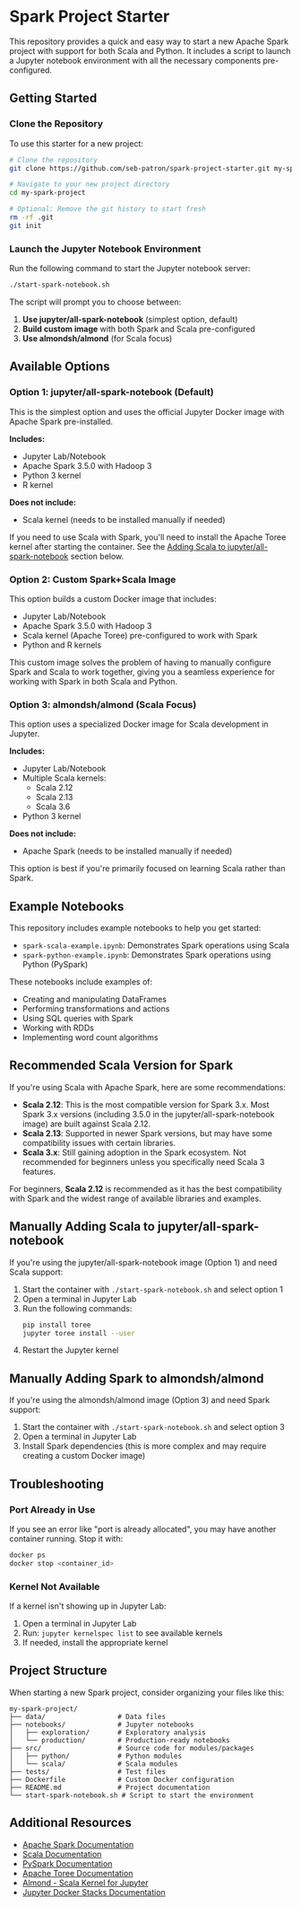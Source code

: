 # Spark Project Starter

This repository provides a quick and easy way to start a new Apache Spark project with support for both Scala and Python. It includes a script to launch a Jupyter notebook environment with all the necessary components pre-configured.

## Getting Started

### Clone the Repository

To use this starter for a new project:

```bash
# Clone the repository
git clone https://github.com/seb-patron/spark-project-starter.git my-spark-project

# Navigate to your new project directory
cd my-spark-project

# Optional: Remove the git history to start fresh
rm -rf .git
git init
```

### Launch the Jupyter Notebook Environment

Run the following command to start the Jupyter notebook server:

```bash
./start-spark-notebook.sh
```

The script will prompt you to choose between:

1. **Use jupyter/all-spark-notebook** (simplest option, default)
2. **Build custom image** with both Spark and Scala pre-configured
3. **Use almondsh/almond** (for Scala focus)

## Available Options

### Option 1: jupyter/all-spark-notebook (Default)

This is the simplest option and uses the official Jupyter Docker image with Apache Spark pre-installed.

**Includes:**
- Jupyter Lab/Notebook
- Apache Spark 3.5.0 with Hadoop 3
- Python 3 kernel
- R kernel

**Does not include:**
- Scala kernel (needs to be installed manually if needed)

If you need to use Scala with Spark, you'll need to install the Apache Toree kernel after starting the container. See the [Adding Scala to jupyter/all-spark-notebook](#manually-adding-scala-to-jupyterall-spark-notebook) section below.

### Option 2: Custom Spark+Scala Image

This option builds a custom Docker image that includes:

- Jupyter Lab/Notebook
- Apache Spark 3.5.0 with Hadoop 3
- Scala kernel (Apache Toree) pre-configured to work with Spark
- Python and R kernels

This custom image solves the problem of having to manually configure Spark and Scala to work together, giving you a seamless experience for working with Spark in both Scala and Python.

### Option 3: almondsh/almond (Scala Focus)

This option uses a specialized Docker image for Scala development in Jupyter.

**Includes:**
- Jupyter Lab/Notebook
- Multiple Scala kernels:
  - Scala 2.12
  - Scala 2.13
  - Scala 3.6
- Python 3 kernel

**Does not include:**
- Apache Spark (needs to be installed manually if needed)

This option is best if you're primarily focused on learning Scala rather than Spark.

## Example Notebooks

This repository includes example notebooks to help you get started:

- `spark-scala-example.ipynb`: Demonstrates Spark operations using Scala
- `spark-python-example.ipynb`: Demonstrates Spark operations using Python (PySpark)

These notebooks include examples of:
- Creating and manipulating DataFrames
- Performing transformations and actions
- Using SQL queries with Spark
- Working with RDDs
- Implementing word count algorithms

## Recommended Scala Version for Spark

If you're using Scala with Apache Spark, here are some recommendations:

- **Scala 2.12**: This is the most compatible version for Spark 3.x. Most Spark 3.x versions (including 3.5.0 in the jupyter/all-spark-notebook image) are built against Scala 2.12.
- **Scala 2.13**: Supported in newer Spark versions, but may have some compatibility issues with certain libraries.
- **Scala 3.x**: Still gaining adoption in the Spark ecosystem. Not recommended for beginners unless you specifically need Scala 3 features.

For beginners, **Scala 2.12** is recommended as it has the best compatibility with Spark and the widest range of available libraries and examples.

## Manually Adding Scala to jupyter/all-spark-notebook

If you're using the jupyter/all-spark-notebook image (Option 1) and need Scala support:

1. Start the container with `./start-spark-notebook.sh` and select option 1
2. Open a terminal in Jupyter Lab
3. Run the following commands:
   ```bash
   pip install toree
   jupyter toree install --user
   ```
4. Restart the Jupyter kernel

## Manually Adding Spark to almondsh/almond

If you're using the almondsh/almond image (Option 3) and need Spark support:

1. Start the container with `./start-spark-notebook.sh` and select option 3
2. Open a terminal in Jupyter Lab
3. Install Spark dependencies (this is more complex and may require creating a custom Docker image)

## Troubleshooting

### Port Already in Use

If you see an error like "port is already allocated", you may have another container running. Stop it with:

```bash
docker ps
docker stop <container_id>
```

### Kernel Not Available

If a kernel isn't showing up in Jupyter Lab:

1. Open a terminal in Jupyter Lab
2. Run: `jupyter kernelspec list` to see available kernels
3. If needed, install the appropriate kernel

## Project Structure

When starting a new Spark project, consider organizing your files like this:

```
my-spark-project/
├── data/                  # Data files
├── notebooks/             # Jupyter notebooks
│   ├── exploration/       # Exploratory analysis
│   └── production/        # Production-ready notebooks
├── src/                   # Source code for modules/packages
│   ├── python/            # Python modules
│   └── scala/             # Scala modules
├── tests/                 # Test files
├── Dockerfile             # Custom Docker configuration
├── README.md              # Project documentation
└── start-spark-notebook.sh # Script to start the environment
```

## Additional Resources

- [Apache Spark Documentation](https://spark.apache.org/docs/latest/)
- [Scala Documentation](https://docs.scala-lang.org/)
- [PySpark Documentation](https://spark.apache.org/docs/latest/api/python/index.html)
- [Apache Toree Documentation](https://toree.apache.org/)
- [Almond - Scala Kernel for Jupyter](https://almond.sh/)
- [Jupyter Docker Stacks Documentation](https://jupyter-docker-stacks.readthedocs.io/)
